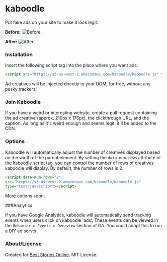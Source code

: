 # kaboodle
Put fake ads on your site to make it look legit.

__Before:__
![Before.](https://github.com/ptsteadman/kaboodle/blob/master/before.png?raw=true)

__After:__
![After.](https://github.com/ptsteadman/kaboodle/blob/master/after.png?raw=true)

### Installation
Insert the following script tag into the place where you want ads:

```html
<script src="https://s3-us-west-2.amazonaws.com/kaboodle/kaboodle.js" type="text/javascript"></script>
```

Ad creatives will be injected directly to your DOM, for free, without any pesky trackers!

### Join Kaboodle

If you have a weird or interesting website, create a pull request containing the
ad creative (approx. 210px x 176px), the clickthrough URL, and the caption.  As
long as it's weird enough and seems legit, it'll be added to the CDN.

### Options

Kaboodle will automatically adjust the number of creatives displayed based on
the width of the parent element.  By setting the `data-num-rows` attribute of
the kaboodle script tag, you can control the number of rows of creatives
kaboodle will display.  By default, the number of rows is 2.

```html 
<script data-num-rows="2"
src="https://s3-us-west-2.amazonaws.com/kaboodle/kaboodle.js"
type="text/javascript"></script> 
```

More options soon.

###Analytics

If you have Google Analytics, kaboodle will automatically send tracking events
when users click on kaboodle 'ads'.  These events can be viewed in the `Behavior > Events > Overview` section of GA.
You could adapt this to run a DIY ad server.

### About/License
Created for [Best Stories Online](http://beststoriesonline.com).  MIT License.
